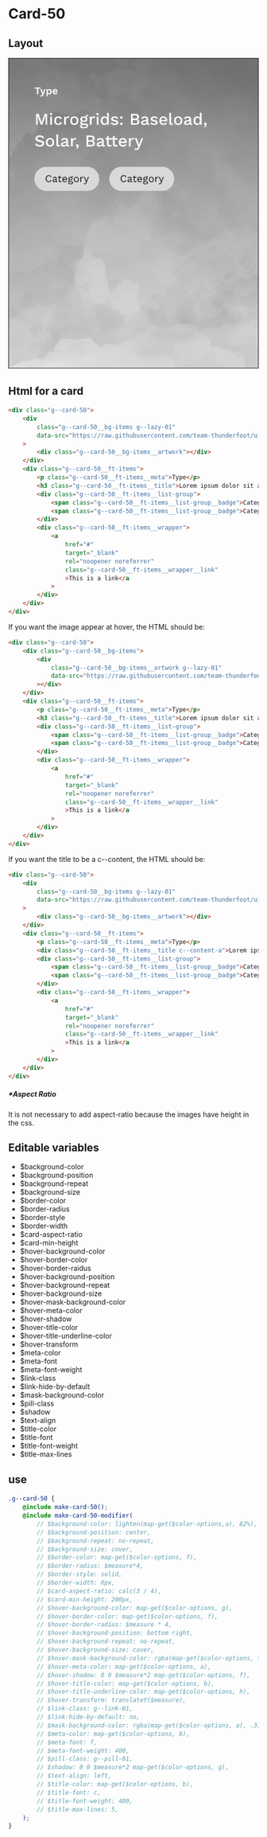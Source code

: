 # Card-50

## Layout

![alt text][card-50]

[card-50]: /src/img/global-components/card/card-50.jpg

## Html for a card

```html
<div class="g--card-50">
    <div
        class="g--card-50__bg-items g--lazy-01"
        data-src="https://raw.githubusercontent.com/team-thunderfoot/ui/main/src/img/global-components/bg-placeholder.jpg"
    >
        <div class="g--card-50__bg-items__artwork"></div>
    </div>
    <div class="g--card-50__ft-items">
        <p class="g--card-50__ft-items__meta">Type</p>
        <h3 class="g--card-50__ft-items__title">Lorem ipsum dolor sit amet</h3>
        <div class="g--card-50__ft-items__list-group">
            <span class="g--card-50__ft-items__list-group__badge">Category</span>
            <span class="g--card-50__ft-items__list-group__badge">Category</span>
        </div>
        <div class="g--card-50__ft-items__wrapper">
            <a
                href="#"
                target="_blank"
                rel="noopener noreferrer"
                class="g--card-50__ft-items__wrapper__link"
                >This is a link</a
            >
        </div>
    </div>
</div>
```

If you want the image appear at hover, the HTML should be:

```html
<div class="g--card-50">
    <div class="g--card-50__bg-items">
        <div
            class="g--card-50__bg-items__artwork g--lazy-01"
            data-src="https://raw.githubusercontent.com/team-thunderfoot/ui/main/src/img/global-components/bg-placeholder.jpg"
        ></div>
    </div>
    <div class="g--card-50__ft-items">
        <p class="g--card-50__ft-items__meta">Type</p>
        <h3 class="g--card-50__ft-items__title">Lorem ipsum dolor sit amet</h3>
        <div class="g--card-50__ft-items__list-group">
            <span class="g--card-50__ft-items__list-group__badge">Category</span>
            <span class="g--card-50__ft-items__list-group__badge">Category</span>
        </div>
        <div class="g--card-50__ft-items__wrapper">
            <a
                href="#"
                target="_blank"
                rel="noopener noreferrer"
                class="g--card-50__ft-items__wrapper__link"
                >This is a link</a
            >
        </div>
    </div>
</div>
```

If you want the title to be a c--content, the HTML should be:

```html
<div class="g--card-50">
    <div
        class="g--card-50__bg-items g--lazy-01"
        data-src="https://raw.githubusercontent.com/team-thunderfoot/ui/main/src/img/global-components/bg-placeholder.jpg"
    >
        <div class="g--card-50__bg-items__artwork"></div>
    </div>
    <div class="g--card-50__ft-items">
        <p class="g--card-50__ft-items__meta">Type</p>
        <div class="g--card-50__ft-items__title c--content-a">Lorem ipsum dolor sit amet</div>
        <div class="g--card-50__ft-items__list-group">
            <span class="g--card-50__ft-items__list-group__badge">Category</span>
            <span class="g--card-50__ft-items__list-group__badge">Category</span>
        </div>
        <div class="g--card-50__ft-items__wrapper">
            <a
                href="#"
                target="_blank"
                rel="noopener noreferrer"
                class="g--card-50__ft-items__wrapper__link"
                >This is a link</a
            >
        </div>
    </div>
</div>
```

##### \*Aspect Ratio

It is not necessary to add aspect-ratio because the images have height in the css.

## Editable variables

-   $background-color
-   $background-position
-   $background-repeat
-   $background-size
-   $border-color
-   $border-radius
-   $border-style
-   $border-width
-   $card-aspect-ratio
-   $card-min-height
-   $hover-background-color
-   $hover-border-color
-   $hover-border-raidus
-   $hover-background-position
-   $hover-background-repeat
-   $hover-background-size
-   $hover-mask-background-color
-   $hover-meta-color
-   $hover-shadow
-   $hover-title-color
-   $hover-title-underline-color
-   $hover-transform
-   $meta-color
-   $meta-font
-   $meta-font-weight
-   $link-class
-   $link-hide-by-default
-   $mask-background-color
-   $pill-class
-   $shadow
-   $text-align
-   $title-color
-   $title-font
-   $title-font-weight
-   $title-max-lines

## use

```scss
.g--card-50 {
    @include make-card-50();
    @include make-card-50-modifier(
        // $background-color: lighten(map-get($color-options,a), 82%),
        // $background-position: center,
        // $background-repeat: no-repeat,
        // $background-size: cover,
        // $border-color: map-get($color-options, f),
        // $border-radius: $measure*4,
        // $border-style: solid,
        // $border-width: 6px,
        // $card-aspect-ratio: calc(3 / 4),
        // $card-min-height: 200px,
        // $hover-background-color: map-get($color-options, g),
        // $hover-border-color: map-get($color-options, f),
        // $hover-border-radius: $measure * 4,
        // $hover-background-position: bottom right,
        // $hover-background-repeat: no-repeat,
        // $hover-background-size: cover,
        // $hover-mask-background-color: rgba(map-get($color-options, f), .3),
        // $hover-meta-color: map-get($color-options, a),
        // $hover-shadow: 0 0 $measure*2 map-get($color-options, f),
        // $hover-title-color: map-get($color-options, b),
        // $hover-title-underline-color: map-get($color-options, h),
        // $hover-transform: translateY($measure),
        // $link-class: g--link-01,
        // $link-hide-by-default: no,
        // $mask-background-color: rgba(map-get($color-options, a), .3),
        // $meta-color: map-get($color-options, b),
        // $meta-font: f,
        // $meta-font-weight: 400,
        // $pill-class: g--pill-01,
        // $shadow: 0 0 $measure*2 map-get($color-options, g),
        // $text-align: left,
        // $title-color: map-get($color-options, b),
        // $title-font: c,
        // $title-font-weight: 400,
        // $title-max-lines: 5,
    );
}
```
